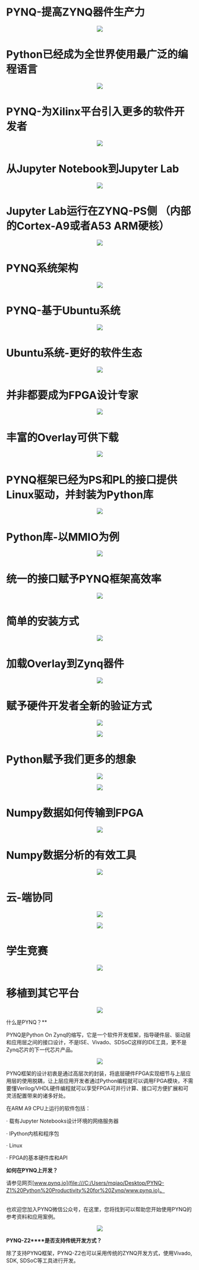 # PYNQ-提高ZYNQ器件生产力

<p align="center">
<img src ="images/Chapter_02/01.png">
</p>
<p align = "center">
<i></i>
</p>


# Python已经成为全世界使用最广泛的编程语言

<p align="center">
<img src ="images/Chapter_02/02.png">
</p>
<p align = "center">
<i></i>
</p>

# PYNQ-为Xilinx平台引入更多的软件开发者

<p align="center">
<img src ="images/Chapter_02/03.png">
</p>
<p align = "center">
<i></i>
</p>

# 从Jupyter Notebook到Jupyter Lab

<p align="center">
<img src ="images/Chapter_02/04.png">
</p>
<p align = "center">
<i></i>
</p>

# Jupyter Lab运行在ZYNQ-PS侧 （内部的Cortex-A9或者A53 ARM硬核）

<p align="center">
<img src ="images/Chapter_02/05.png">
</p>
<p align = "center">
<i></i>
</p>

# PYNQ系统架构
<p align="center">
<img src ="images/Chapter_02/06.png">
</p>
<p align = "center">
<i></i>
</p>

# PYNQ-基于Ubuntu系统
<p align="center">
<img src ="images/Chapter_02/07.png">
</p>
<p align = "center">
<i></i>
</p>

# Ubuntu系统-更好的软件生态
<p align="center">
<img src ="images/Chapter_02/08.png">
</p>
<p align = "center">
<i></i>
</p>

# 并非都要成为FPGA设计专家
<p align="center">
<img src ="images/Chapter_02/09.png">
</p>
<p align = "center">
<i></i>
</p>


# 丰富的Overlay可供下载
<p align="center">
<img src ="images/Chapter_02/10.png">
</p>
<p align = "center">
<i></i>
</p>

# PYNQ框架已经为PS和PL的接口提供Linux驱动，并封装为Python库
<p align="center">
<img src ="images/Chapter_02/11.png">
</p>
<p align = "center">
<i></i>
</p>

# Python库-以MMIO为例
<p align="center">
<img src ="images/Chapter_02/12.png">
</p>
<p align = "center">
<i></i>
</p>

# 统一的接口赋予PYNQ框架高效率
<p align="center">
<img src ="images/Chapter_02/13.png">
</p>
<p align = "center">
<i></i>
</p>

# 简单的安装方式
<p align="center">
<img src ="images/Chapter_02/14.png">
</p>
<p align = "center">
<i></i>
</p>

# 加载Overlay到Zynq器件
<p align="center">
<img src ="images/Chapter_02/15.png">
</p>
<p align = "center">
<i></i>
</p>

# 赋予硬件开发者全新的验证方式
<p align="center">
<img src ="images/Chapter_02/16.png">
</p>
<p align = "center">
<i></i>
</p>

<p align="center">
<img src ="images/Chapter_02/17.png">
</p>
<p align = "center">
<i></i>
</p>

# Python赋予我们更多的想象
<p align="center">
<img src ="images/Chapter_02/18.png">
</p>
<p align = "center">
<i></i>
</p>

<p align="center">
<img src ="images/Chapter_02/19.png">
</p>
<p align = "center">
<i></i>
</p>

# Numpy数据如何传输到FPGA
<p align="center">
<img src ="images/Chapter_02/20.png">
</p>
<p align = "center">
<i></i>
</p>

# Numpy数据分析的有效工具
<p align="center">
<img src ="images/Chapter_02/21.png">
</p>
<p align = "center">
<i></i>
</p>

# 云-端协同
<p align="center">
<img src ="images/Chapter_02/22.png">
</p>
<p align = "center">
<i></i>
</p>

<p align="center">
<img src ="images/Chapter_02/23.png">
</p>
<p align = "center">
<i></i>
</p>

# 学生竞赛
<p align="center">
<img src ="images/Chapter_02/Contest.png">
</p>
<p align = "center">
<i></i>
</p>

# 移植到其它平台
<p align="center">
<img src ="images/Chapter_02/24.png">
</p>
<p align = "center">
<i></i>
</p>

什么是PYNQ？**

PYNQ是Python On Zynq的缩写，它是一个软件开发框架，指导硬件层、驱动层和应用层之间的接口设计，不是ISE、Vivado、SDSoC这样的IDE工具，更不是Zynq芯片的下一代芯片产品。

<p align="center">
<img src ="images/Chapter_02/framework.png">
</p>
<p align = "center">
<i></i>
</p>

PYNQ框架的设计初衷是通过高层次的封装，将底层硬件FPGA实现细节与上层应用层的使用脱耦，让上层应用开发者通过Python编程就可以调用FPGA模块，不需要懂Verilog/VHDL硬件编程就可以享受FPGA可并行计算、接口可方便扩展和可灵活配置带来的诸多好处。

在ARM A9 CPU上运行的软件包括：

·         载有Jupyter Notebooks设计环境的网络服务器

·         IPython内核和程序包

·         Linux

·         FPGA的基本硬件库和API

 

**如何在PYNQ上开发？**

请参见网页[www.pynq.io](file:///C:/Users/mqiao/Desktop/PYNQ-Z1%20Python%20Productivity%20for%20Zynq/www.pynq.io)。

​                
 也欢迎您加入PYNQ微信公众号，在这里，您将找到可以帮助您开始使用PYNQ的参考资料和应用案例。
<p align="center">
<img src ="images/Chapter_02/PYNQ.png">
</p>
<p align = "center">
<i></i>
</p>

**PYNQ-Z2****是否支持传统开发方式？**

除了支持PYNQ框架，PYNQ-Z2也可以采用传统的ZYNQ开发方式，使用Vivado, SDK, SDSoC等工具进行开发。